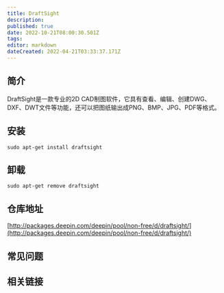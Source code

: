 ```yaml
---
title: DraftSight
description: 
published: true
date: 2022-10-21T08:00:30.501Z
tags: 
editor: markdown
dateCreated: 2022-04-21T03:33:37.171Z
---
```


## 简介

DraftSight是一款专业的2D CAD制图软件，它具有查看、编辑、创建DWG、DXF、DWT文件等功能，还可以把图纸输出成PNG、BMP、JPG、PDF等格式。

## 安装

`sudo apt-get install draftsight`

## 卸载

`sudo apt-get remove draftsight`

## 仓库地址

[http://packages.deepin.com/deepin/pool/non-free/d/draftsight/](http://packages.deepin.com/deepin/pool/non-free/d/draftsight/)

## 常见问题

## 相关链接
